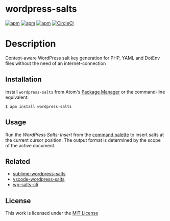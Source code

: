 # wordpress-salts

[![apm](https://flat.badgen.net/apm/license/wordpress-salts)](https://atom.io/packages/wordpress-salts)
[![apm](https://flat.badgen.net/apm/v/wordpress-salts)](https://atom.io/packages/wordpress-salts)
[![apm](https://flat.badgen.net/apm/dl/wordpress-salts)](https://atom.io/packages/wordpress-salts)
[![CircleCI](https://flat.badgen.net/circleci/github/idleberg/atom-wordpress-salts)](https://circleci.com/gh/idleberg/atom-wordpress-salts)

# Description

Context-aware WordPress salt key generation for PHP, YAML and DotEnv files without the need of an internet-connection

## Installation

Install `wordpress-salts` from Atom's [Package Manager](http://flight-manual.atom.io/using-atom/sections/atom-packages/) or the command-line equivalent:

`$ apm install wordpress-salts`

## Usage

Run the *WordPress Salts: Insert* from the [command palette](http://flight-manual.atom.io/getting-started/sections/atom-basics/#_command_palette) to insert salts at the current cursor position. The output format is determined by the scope of the active document.

## Related

- [sublime-wordpress-salts](https://packagecontrol.io/packages/WordPress%20Salts)
- [vscode-wordpress-salts](https://marketplace.visualstudio.com/items?itemName=idleberg.wordpress-salts)
- [wp-salts-cli](https://www.npmjs.com/package/wp-salts-cli)

## License

This work is licensed under the [MIT License](LICENSE)
